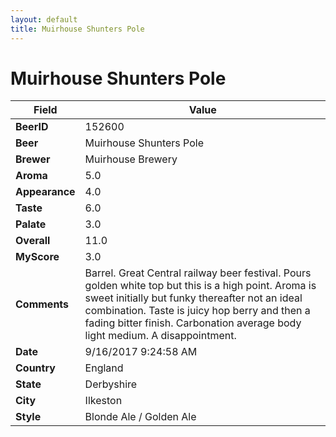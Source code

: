 ```yaml
---
layout: default
title: Muirhouse Shunters Pole
---
```


# Muirhouse Shunters Pole

| Field         | Value     |
|---------------|-----------|
| **BeerID** | 152600 |
| **Beer** | Muirhouse Shunters Pole |
| **Brewer** | Muirhouse Brewery |
| **Aroma** | 5.0 |
| **Appearance** | 4.0 |
| **Taste** | 6.0 |
| **Palate** | 3.0 |
| **Overall** | 11.0 |
| **MyScore** | 3.0 |
| **Comments** | Barrel. Great Central railway beer festival. Pours golden white top but this is a high point. Aroma is sweet initially but funky thereafter not an ideal combination. Taste is juicy hop berry and then a fading bitter finish. Carbonation average body light medium. A disappointment. |
| **Date** | 9/16/2017 9:24:58 AM |
| **Country** | England |
| **State** | Derbyshire |
| **City** | Ilkeston |
| **Style** | Blonde Ale / Golden Ale |
